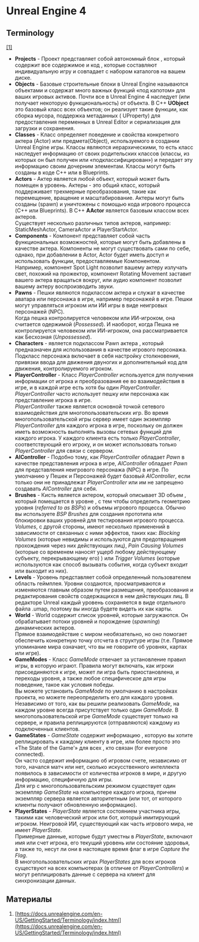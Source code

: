 # Unreal Engine 4

## Terminology

[[1]](#-материалы)
* **Projects** - Проект представляет собой автономный блок , который содержит все содержимое и код , которые составляют индивидуальную игру и совпадает с набором каталогов на вашем диске. 
* **Objects** - Базовые строительные блоки в Unreal Engine называются объектами и содержат много важных функций «под капотом» для ваших игровых активов. Почти все в Unreal Engine 4 наследует (или получает некоторую функциональность) от объекта. В C++ **UObject** это базовый класс всех объектов; он реализует такие функции, как сборка мусора, поддержка метаданных ( UProperty) для предоставления переменных в Unreal Editor и сериализация для загрузки и сохранения. 
* **Classes** - Класс определяет поведение и свойства конкретного актера (Actor) или предмета(Object), используемого в создании Unreal Engine игры. Классы являются иерархическими, то есть класс наследует информацию от своих родительских классов (классы, из которых он был получен или «подклассифицирован») и передает эту информацию своим дочерним элементам. Классы могут быть созданы в коде C++ или в Blueprints.
* **Actors** - Актер является любой объект, который может быть помещен в уровень. Актеры - это общий класс, который поддерживает трехмерные преобразования, такие как перемещение, вращение и масштабирование. Актеры могут быть созданы (spawn) и уничтожены с помощью кода игрового процесса (C++ или Blueprints). В C++ **AActor** является базовым классом всех актеров.  
Существует несколько различных типов актеров, например: StaticMeshActor, CameraActor и PlayerStartActor.
* **Components** - Компонент представляет собой часть функциональных возможностей, которые могут быть добавлены в качестве актера. Компоненты не могут существовать сами по себе, однако, при добавлении в Actor, Actor будет иметь доступ и использовать функции, предоставляемые Компонентом.  
Например, компонент Spot Light позволит вашему актеру излучать свет, похожий на прожектор, компонент Rotating Movement заставит вашего актера вращаться вокруг, или аудио компонент позволит вашему актеру воспроизводить звуки.
* **Pawns** - Пешки являются подклассом актера и служат в качестве аватара или персонажа в игре, например персонажей в игре. Пешки могут управляться игроком или ИИ игры в виде неигровых персонажей (NPC).  
Когда пешка контролируется человеком или ИИ-игроком, она считается одержимой (*Possessed*). И наоборот, когда Пешка не контролируется человеком или ИИ-игроком, она рассматривается как Бесхозная (*Unpossessed*).
* **Characters** - является подклассом Pawn актера , который предназначен для использования в качестве игрового персонажа. Подкласс персонажа включает в себя настройку столкновения, привязки ввода для движения двуногих и дополнительный код для движения, контролируемого игроком.
* **PlayerController** - Класс *PlayerController* используется для получения информации от игрока и преобразования ее во взаимодействия в игре, и в каждой игре есть хотя бы один *PlayerController*. *PlayerController* часто использует пешку или персонажа как представление игрока в игре.  
*PlayerController* также является основной точкой сетевого взаимодействия для многопользовательских игр. Во время многопользовательской игры сервер имеет один экземпляр *PlayerController* для каждого игрока в игре, поскольку он должен иметь возможность выполнять вызовы сетевых функций для каждого игрока. У каждого клиента есть только *PlayerController*, соответствующий его игроку, и он может использовать только *PlayerController* для связи с сервером.
* **AIController** - Подобно тому, как *PlayerController* обладает *Pawn* в качестве представления игрока в игре, *AIController* обладает *Pawn* для представления неигрового персонажа (NPC) в игре. По умолчанию у Пешек и Персонажей будет базовый *AIController*, если только они не принадлежат *PlayerController* или им не запрещено создавать *AIController* для себя.
* **Brushes** - Кисть является актером, который описывает 3D объем , который помещается в уровне , с тем чтобы определить геометрию уровня (*referred to as BSPs*) и объемы игрового процесса. Обычно вы используете *BSP Brushes* для создания прототипа или блокировки ваших уровней для тестирования игрового процесса.  
*Volumes*, с другой стороны, имеют несколько применений в зависимости от связанных с ними эффектов, таких как: *Blocking Volumes* (которые невидимы и используются для предотвращения прохождения через них действующих лиц), *Pain Causing Volumes* (которые со временем наносят ущерб любому действующему субъекту, перекрывающему его) ) или *Trigger Volumes* (которые используются как способ вызывать события, когда субъект входит или выходит из них).
* **Levels** - Уровень представляет собой определенный пользователем область геймплея. Уровни создаются, просматриваются и изменяются главным образом путем размещения, преобразования и редактирования свойств содержащихся в нем действующих лиц. В редакторе Unreal каждый уровень сохраняется в виде отдельного файла .umap, поэтому вы иногда будете видеть их как карты.
* **World** - World содержит список уровней, которые загружаются. Он обрабатывает потоки уровней и порождение (*spawning*) динамических актеров.  
Прямое взаимодействие с миром необязательно, но оно помогает обеспечить конкретную точку отсчета в структуре игры (т.е. Прямое упоминание мира означает, что вы не говорите об уровнях, картах или игре).
* **GameModes** - Класс *GameMode* отвечает за установление правил игры, в которую играют. Правила могут включать, как игроки присоединяются к игре, может ли игра быть приостановлена, и переходы уровня, а также любое специфическое для игры поведение, такое как условия победы.  
Вы можете установить *GameMode* по умолчанию в настройках проекта, но можете переопределить его для каждого уровня. Независимо от того, как вы решили реализовать *GameMode*, на каждом уровне всегда присутствует только один *GameMode*. В многопользовательской игре *GameMode* существует только на сервере, и правила реплицируются (отправляются) каждому из подключенных клиентов.
* **GameStates** - *GameState* содержит информацию , которую вы хотите реплицировать к каждому клиенту в игре, или более просто это «The State of the Game'» для всех , кто связан (for everyone connected).  
Он часто содержит информацию об игровом счете, независимо от того, начался матч или нет, сколько искусственного интеллекта появилось в зависимости от количества игроков в мире, и другую информацию, специфичную для игры.  
Для игр с многопользовательским режимом существует один экземпляр *GameState* на компьютере каждого игрока, причем экземпляр сервера является авторитетным (или тот, от которого клиенты получают обновленную информацию).
* **PlayerStates** - *PlayerState* является состоянием участника игры, такими как человеческий игрок или бот, который имитирующий игроком. Неигровой ИИ, существующий как часть игрового мира, не имеет *PlayerState*.  
Примерные данные, которые будут уместны в *PlayerState*, включают имя или счет игрока, его текущий уровень или состояние здоровья, а также то, несут ли они в настоящее время флаг в игре *Capture the Flag*.  
В многопользовательских играх *PlayerStates* для всех игроков существуют на всех компьютерах (в отличие от *PlayerControllers*) и могут реплицировать данные с сервера на клиент для синхронизации данных.

## Материалы

1. [https://docs.unrealengine.com/en-US/GettingStarted/Terminology/index.html](https://docs.unrealengine.com/en-US/GettingStarted/Terminology/index.html)